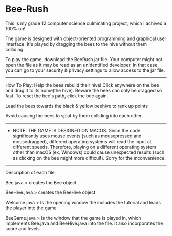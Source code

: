 # Bee-Rush
This is my grade 12 computer science culminating project, which I achived a 100% on! 

The game is designed with object-oriented programming and graphical user interface. It's played by dragging the bees to the hive without them colliding.

To play the game, download the BeeRush.jar file. Your computer might not open the file as it may be read as an unidentified developer. In that case, you can go to your security & privacy settings to allow access to the jar file.

-----------------------------------------------------------------------
How To Play:
Help the bees rebuild their hive! Click anywhere on the bee and drag it to its home(the hive).
Beware the bees can only be dragged so fast. To reset the bee's path, click the bee again.

Lead the bees towards the black & yellow beehive to rank up points

Avoid causing the bees to splat by them colliding into each other. 

-----------------------------------------------------------------------
* NOTE: THE GAME IS DESIGNED ON MACOS. Since the code significantly uses mouse events (such as mousepressed and mousedragged), 
different operating systems will read the input at different speeds. Therefore, playing on a different operating system other than macOS (ex. Windows) could cause unexpected results (such as clicking on the bee might more difficult). Sorry for the inconvenience.

-----------------------------------------------------------------------
Description of each file:

Bee.java > creates the Bee object

BeeHive.java > creates the BeeHive object

Welcome.java > Is the opening window the includes the tutorial and leads the player into the game

BeeGame.java > Is the window that the game is played in, which implements Bee.java and BeeHive.java into the file. It also incorporates the score and levels. 

